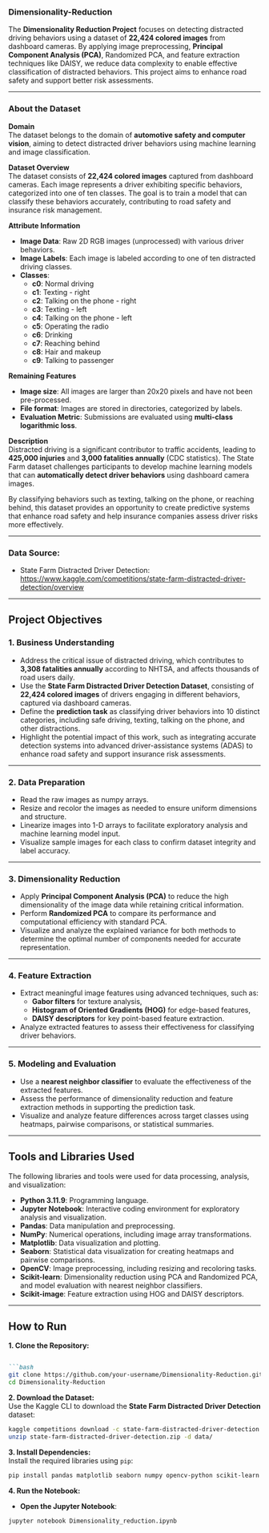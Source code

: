 ### Dimensionality-Reduction

The **Dimensionality Reduction Project** focuses on detecting distracted driving behaviors using a dataset of **22,424 colored images** from dashboard cameras. By applying image preprocessing, **Principal Component Analysis (PCA)**, Randomized PCA, and feature extraction techniques like DAISY, we reduce data complexity to enable effective classification of distracted behaviors. This project aims to enhance road safety and support better risk assessments.

---
### About the Dataset

**Domain**  
The dataset belongs to the domain of **automotive safety and computer vision**, aiming to detect distracted driver behaviors using machine learning and image classification.



**Dataset Overview**  
The dataset consists of **22,424 colored images** captured from dashboard cameras. Each image represents a driver exhibiting specific behaviors, categorized into one of ten classes. The goal is to train a model that can classify these behaviors accurately, contributing to road safety and insurance risk management.


**Attribute Information**  
- **Image Data**: Raw 2D RGB images (unprocessed) with various driver behaviors.  
- **Image Labels**: Each image is labeled according to one of ten distracted driving classes.  
- **Classes**:
  - **c0**: Normal driving  
  - **c1**: Texting - right  
  - **c2**: Talking on the phone - right  
  - **c3**: Texting - left  
  - **c4**: Talking on the phone - left  
  - **c5**: Operating the radio  
  - **c6**: Drinking  
  - **c7**: Reaching behind  
  - **c8**: Hair and makeup  
  - **c9**: Talking to passenger  


**Remaining Features**  
- **Image size**: All images are larger than 20x20 pixels and have not been pre-processed.  
- **File format**: Images are stored in directories, categorized by labels.  
- **Evaluation Metric**: Submissions are evaluated using **multi-class logarithmic loss**.


**Description**  
Distracted driving is a significant contributor to traffic accidents, leading to **425,000 injuries** and **3,000 fatalities annually** (CDC statistics). The State Farm dataset challenges participants to develop machine learning models that can **automatically detect driver behaviors** using dashboard camera images. 

By classifying behaviors such as texting, talking on the phone, or reaching behind, this dataset provides an opportunity to create predictive systems that enhance road safety and help insurance companies assess driver risks more effectively.

---
### Data Source:

- State Farm Distracted Driver Detection:
https://www.kaggle.com/competitions/state-farm-distracted-driver-detection/overview
---

## Project Objectives  

### 1. Business Understanding  
- Address the critical issue of distracted driving, which contributes to **3,308 fatalities annually** according to NHTSA, and affects thousands of road users daily.  
- Use the **State Farm Distracted Driver Detection Dataset**, consisting of **22,424 colored images** of drivers engaging in different behaviors, captured via dashboard cameras.  
- Define the **prediction task** as classifying driver behaviors into 10 distinct categories, including safe driving, texting, talking on the phone, and other distractions.  
- Highlight the potential impact of this work, such as integrating accurate detection systems into advanced driver-assistance systems (ADAS) to enhance road safety and support insurance risk assessments.

---

### 2. Data Preparation  
- Read the raw images as numpy arrays.  
- Resize and recolor the images as needed to ensure uniform dimensions and structure.  
- Linearize images into 1-D arrays to facilitate exploratory analysis and machine learning model input.  
- Visualize sample images for each class to confirm dataset integrity and label accuracy.

---

### 3. Dimensionality Reduction  
- Apply **Principal Component Analysis (PCA)** to reduce the high dimensionality of the image data while retaining critical information.  
- Perform **Randomized PCA** to compare its performance and computational efficiency with standard PCA.  
- Visualize and analyze the explained variance for both methods to determine the optimal number of components needed for accurate representation.  

---

### 4. Feature Extraction  
- Extract meaningful image features using advanced techniques, such as:
  - **Gabor filters** for texture analysis,  
  - **Histogram of Oriented Gradients (HOG)** for edge-based features,  
  - **DAISY descriptors** for key point-based feature extraction.  
- Analyze extracted features to assess their effectiveness for classifying driver behaviors.

---

### 5. Modeling and Evaluation  
- Use a **nearest neighbor classifier** to evaluate the effectiveness of the extracted features.  
- Assess the performance of dimensionality reduction and feature extraction methods in supporting the prediction task.  
- Visualize and analyze feature differences across target classes using heatmaps, pairwise comparisons, or statistical summaries.  

---
## Tools and Libraries Used  

The following libraries and tools were used for data processing, analysis, and visualization:  

- **Python 3.11.9**: Programming language.  
- **Jupyter Notebook**: Interactive coding environment for exploratory analysis and visualization.  
- **Pandas**: Data manipulation and preprocessing.  
- **NumPy**: Numerical operations, including image array transformations.  
- **Matplotlib**: Data visualization and plotting.  
- **Seaborn**: Statistical data visualization for creating heatmaps and pairwise comparisons.  
- **OpenCV**: Image preprocessing, including resizing and recoloring tasks.  
- **Scikit-learn**: Dimensionality reduction using PCA and Randomized PCA, and model evaluation with nearest neighbor classifiers.  
- **Scikit-image**: Feature extraction using HOG and DAISY descriptors.  
---
## How to Run  

**1. Clone the Repository:**  
```markdown

```bash
git clone https://github.com/your-username/Dimensionality-Reduction.git
cd Dimensionality-Reduction
```

**2. Download the Dataset:**  
Use the Kaggle CLI to download the **State Farm Distracted Driver Detection** dataset:  
```bash
kaggle competitions download -c state-farm-distracted-driver-detection
unzip state-farm-distracted-driver-detection.zip -d data/
```

**3. Install Dependencies:**  
Install the required libraries using `pip`:  
```bash
pip install pandas matplotlib seaborn numpy opencv-python scikit-learn scikit-image
```

**4. Run the Notebook:**  

- **Open the Jupyter Notebook**:  
```bash
jupyter notebook Dimensionality_reduction.ipynb
```




